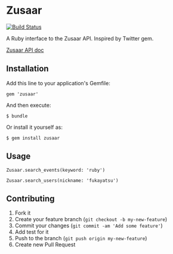 # Zusaar
[![Build Status](https://travis-ci.org/fukayatsu/zusaar.png?branch=master)](https://travis-ci.org/fukayatsu/zusaar)

A Ruby interface to the Zusaar API. Inspired by Twitter gem.

[Zusaar API doc](http://www.zusaar.com/doc/api.html)

## Installation

Add this line to your application's Gemfile:

    gem 'zusaar'

And then execute:

    $ bundle

Or install it yourself as:

    $ gem install zusaar

## Usage

```
Zusaar.search_events(keyword: 'ruby')

Zusaar.search_users(nickname: 'fukayatsu')
```

## Contributing

1. Fork it
2. Create your feature branch (`git checkout -b my-new-feature`)
3. Commit your changes (`git commit -am 'Add some feature'`)
4. Add test for it
5. Push to the branch (`git push origin my-new-feature`)
6. Create new Pull Request
